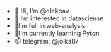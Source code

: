 - 👋 Hi, I’m @olekpav
- 👀 I’m interested in datasciense
- 🥜I’m full in web-analysis
- 🌱I'm currently learning Pyton
- 📫 telegram: @jolka87 


<!---
olekpav/olekpav is a ✨ special ✨ repository because its `README.md` (this file) appears on your GitHub profile.
You can click the Preview link to take a look at your changes.
--->

